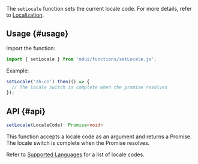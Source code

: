 The `setLocale` function sets the current locale code. For more details, refer to [Localization](/en/docs/2/getting-started/localization).

## Usage {#usage}

Import the function:

```js
import { setLocale } from 'mdui/functions/setLocale.js';
```

Example:

```js
setLocale('zh-cn').then(() => {
  // The locale switch is complete when the promise resolves
});
```

## API {#api}

```ts
setLocale(LocaleCode): Promise<void>
```

This function accepts a locale code as an argument and returns a Promise. The locale switch is complete when the Promise resolves.

Refer to [Supported Languages](/en/docs/2/getting-started/localization#languages) for a list of locale codes.

